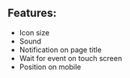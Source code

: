 ## Features:
- Icon size
- Sound
- Notification on page title
- Wait for event on touch screen
- Position on mobile
